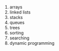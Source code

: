 1. arrays 
2. linked lists
3. stacks 
4. queues 
5. trees 
6. sorting 
7. searching 
8. dynamic programming

